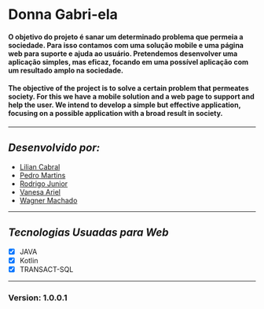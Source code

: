 # **Donna Gabri-ela**

#### O objetivo do projeto é sanar um determinado problema que permeia a sociedade. Para isso contamos com uma solução mobile e uma página web para suporte e ajuda ao usuário. Pretendemos desenvolver uma aplicação simples, mas eficaz, focando em uma possível aplicação com um resultado amplo na sociedade.
#### The objective of the project is to solve a certain problem that permeates society. For this we have a mobile solution and a web page to support and help the user. We intend to develop a simple but effective application, focusing on a possible application with a broad result in society.

***

## *_Desenvolvido por:_*

* [Lilian Cabral](https://www.linkedin.com/in/lilian-cabral/)
* [Pedro Martins](https://www.linkedin.com/in/pedro-henrique-martins-3169b710a/)
* [Rodrigo Junior](https://www.linkedin.com/in/rodrigo-junior-0128751b4/) 
* [Vanesa Ariel](https://www.linkedin.com/in/vanessaabe/)
* [Wagner Machado](wagnersimonetto@gmail.com)

***

## *_Tecnologias Usuadas para Web_*

- [X] JAVA
- [X] Kotlin
- [X] TRANSACT-SQL

***

### Version: 1.0.0.1
